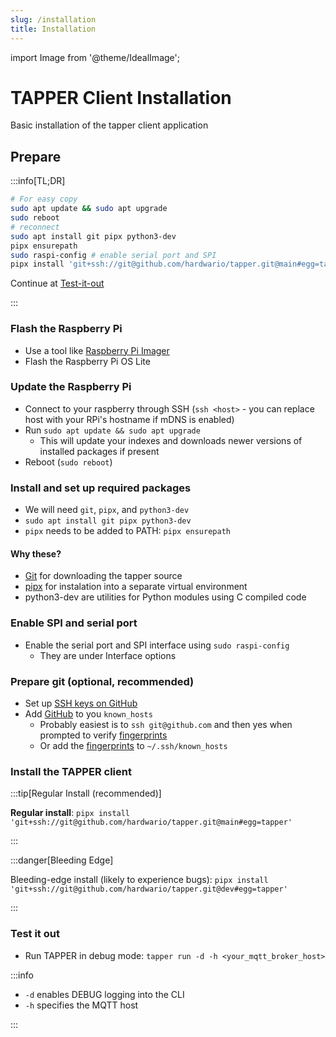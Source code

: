 ```yaml
---
slug: /installation
title: Installation
---
```


import Image from '@theme/IdealImage';

# TAPPER Client Installation

Basic installation of the tapper client application

## Prepare

:::info[TL;DR]

```bash
# For easy copy
sudo apt update && sudo apt upgrade
sudo reboot
# reconnect
sudo apt install git pipx python3-dev
pipx ensurepath
sudo raspi-config # enable serial port and SPI
pipx install 'git+ssh://git@github.com/hardwario/tapper.git@main#egg=tapper' # stable
```

Continue at [Test-it-out](#test-it-out)

:::

### Flash the Raspberry Pi

- Use a tool like [Raspberry Pi Imager](https://github.com/raspberrypi/rpi-imager)
- Flash the Raspberry Pi OS Lite

### Update the Raspberry Pi

- Connect to your raspberry through SSH (`ssh <host>` - you can replace host with your RPi's hostname if mDNS is enabled)
- Run `sudo apt update && sudo apt upgrade`
  - This will update your indexes and downloads newer versions of installed packages if present
- Reboot (`sudo reboot`)

### Install and set up required packages

- We will need `git`, `pipx`, and `python3-dev`
- `sudo apt install git pipx python3-dev`
- `pipx` needs to be added to PATH: `pipx ensurepath`

#### Why these?

- [Git](https://en.wikipedia.org/wiki/Git) for downloading the tapper source
- [pipx](https://pipx.pypa.io/stable/) for instalation into a separate virtual environment
- python3-dev are utilities for Python modules using C compiled code

### Enable SPI and serial port

- Enable the serial port and SPI interface using `sudo raspi-config`
  - They are under Interface options

### Prepare git (optional, recommended)

- Set up [SSH keys on GitHub](https://docs.github.com/en/authentication/connecting-to-github-with-ssh)
- Add [GitHub](https://github.com) to you `known_hosts`
  - Probably easiest is to `ssh git@github.com` and then yes when prompted to verify [fingerprints](https://docs.github.com/en/authentication/keeping-your-account-and-data-secure/githubs-ssh-key-fingerprints)
  - Or add the [fingerprints](https://docs.github.com/en/authentication/keeping-your-account-and-data-secure/githubs-ssh-key-fingerprints) to `~/.ssh/known_hosts`

### Install the TAPPER client

:::tip[Regular Install (recommended)]

**Regular install**: `pipx install 'git+ssh://git@github.com/hardwario/tapper.git@main#egg=tapper'`

:::

:::danger[Bleeding Edge]

Bleeding-edge install (likely to experience bugs): `pipx install 'git+ssh://git@github.com/hardwario/tapper.git@dev#egg=tapper'`

:::

### Test it out

- Run TAPPER in debug mode: `tapper run -d -h <your_mqtt_broker_host>`

:::info

- `-d` enables DEBUG logging into the CLI
- `-h` specifies the MQTT host

:::
